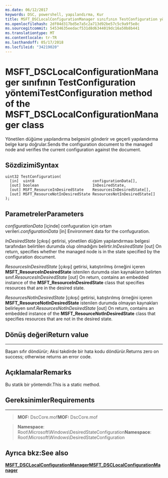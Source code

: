 ```yaml
---
ms.date: 06/12/2017
keywords: DSC, powershell, yapılandırma, Kur
title: MSFT_DSCLocalConfigurationManager sınıfının TestConfiguration yöntemi
ms.openlocfilehash: 2df04d317bd5e7a5c2a713d92be57c5c9a9f5e8c
ms.sourcegitcommit: 54534635eedacf531d8d6344019dc16a50b8b441
ms.translationtype: MT
ms.contentlocale: tr-TR
ms.lasthandoff: 05/17/2018
ms.locfileid: "34219020"
---
```

# <a name="testconfiguration-method-of-the-msftdsclocalconfigurationmanager-class"></a><span data-ttu-id="be703-103">MSFT_DSCLocalConfigurationManager sınıfının TestConfiguration yöntemi</span><span class="sxs-lookup"><span data-stu-id="be703-103">TestConfiguration method of the MSFT_DSCLocalConfigurationManager class</span></span>

<span data-ttu-id="be703-104">Yönetilen düğüme yapılandırma belgesini gönderir ve geçerli yapılandırma belge karşı doğrular.</span><span class="sxs-lookup"><span data-stu-id="be703-104">Sends the configuration document to the managed node and verifies the current configuration against the document.</span></span>

<a name="syntax"></a><span data-ttu-id="be703-105">Sözdizimi</span><span class="sxs-lookup"><span data-stu-id="be703-105">Syntax</span></span>
------

```mof
uint32 TestConfiguration(
  [in]  uint8                          configurationData[],
  [out] boolean                        InDesiredState,
  [out] MSFT_ResourceInDesiredState    ResourcesInDesiredState[],
  [out] MSFT_ResourceNotInDesiredState ResourcesNotInDesiredState[]
);
```

<a name="parameters"></a><span data-ttu-id="be703-106">Parametreler</span><span class="sxs-lookup"><span data-stu-id="be703-106">Parameters</span></span>
----------

<span data-ttu-id="be703-107">*configurationData* \[içinde\] confuguration için ortam verileri.</span><span class="sxs-lookup"><span data-stu-id="be703-107">*configurationData* \[in\] Environment data for the confuguration.</span></span>

<span data-ttu-id="be703-108">*InDesiredState* \[çıkışı\] getirisi, yönetilen düğüm yapılandırması belgesi tarafından belirtilen durumda olup olmadığını belirtir.</span><span class="sxs-lookup"><span data-stu-id="be703-108">*InDesiredState* \[out\] On return, specifies whether the managed node is in the state specified by the configuration document.</span></span>

<span data-ttu-id="be703-109">*ResourcesInDesiredState* \[çıkışı\] getirisi, katıştırılmış örneğini içeren **MSFT_ResourceInDesiredState** istenilen durumda olan kaynakların belirten sınıf.</span><span class="sxs-lookup"><span data-stu-id="be703-109">*ResourcesInDesiredState* \[out\] On return, contains an embedded instance of the **MSFT_ResourceInDesiredState** class that specifies resources that are in the desired state.</span></span>

<span data-ttu-id="be703-110">*ResourcesNotInDesiredState* \[çıkışı\] getirisi, katıştırılmış örneğini içeren **MSFT_ResourceNotInDesiredState** istenilen durumda olmayan kaynakları belirleyen sınıf.</span><span class="sxs-lookup"><span data-stu-id="be703-110">*ResourcesNotInDesiredState* \[out\] On return, contains an embedded instance of the **MSFT_ResourceNotInDesiredState** class that specifies resources that are not in the desired state.</span></span>

## <a name="return-value"></a><span data-ttu-id="be703-111">Dönüş değeri</span><span class="sxs-lookup"><span data-stu-id="be703-111">Return value</span></span>
------------

<span data-ttu-id="be703-112">Başarı sıfır döndürür; Aksi takdirde bir hata kodu döndürür.</span><span class="sxs-lookup"><span data-stu-id="be703-112">Returns zero on success; otherwise returns an error code.</span></span>

## <a name="remarks"></a><span data-ttu-id="be703-113">Açıklamalar</span><span class="sxs-lookup"><span data-stu-id="be703-113">Remarks</span></span>

<span data-ttu-id="be703-114">Bu statik bir yöntemdir.</span><span class="sxs-lookup"><span data-stu-id="be703-114">This is a static method.</span></span>

## <a name="requirements"></a><span data-ttu-id="be703-115">Gereksinimler</span><span class="sxs-lookup"><span data-stu-id="be703-115">Requirements</span></span>
------------
><span data-ttu-id="be703-116">**MOF:** DscCore.mof</span><span class="sxs-lookup"><span data-stu-id="be703-116">**MOF:** DscCore.mof</span></span>

><span data-ttu-id="be703-117">**Namespace**: Root\Microsoft\Windows\DesiredStateConfiguration</span><span class="sxs-lookup"><span data-stu-id="be703-117">**Namespace**: Root\Microsoft\Windows\DesiredStateConfiguration</span></span>


## <a name="see-also"></a><span data-ttu-id="be703-118">Ayrıca bkz:</span><span class="sxs-lookup"><span data-stu-id="be703-118">See also</span></span>


[<span data-ttu-id="be703-119">**MSFT_DSCLocalConfigurationManager**</span><span class="sxs-lookup"><span data-stu-id="be703-119">**MSFT_DSCLocalConfigurationManager**</span></span>](msft-dsclocalconfigurationmanager.md)